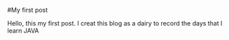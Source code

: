 #My first post

Hello, this my first post. I creat this blog as a dairy to record the days that I learn JAVA